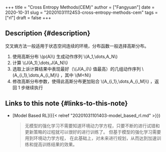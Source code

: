 +++
title = "Cross Entropy Methods(CEM)"
author = ["Fangyuan"]
date = 2020-10-31
slug = "20201031112453-cross-entropy-methods-cem"
tags = ["rl"]
draft = false
+++

## Description {#description}

交叉熵方法一般适用于状态空间连续的环境，分布函数一般选择高斯分布。

1.  使用高斯分布 \\(p(A)\\) 生成动作序列 \\(A\_1,\dots,A\_N\\)
2.  计算 \\(J(A\_1),\dots,J(A\_N)\\)
3.  选取上诉计算结果中表现最好（\\(J(A\_i)\\) 值最高）的几组动作序列 \\(A\_{i\_1},\dots,A\_{i\_M}\\) ，其中 \\(M<N\\)
4.  修改高斯分布参数，使得此高斯分布更加贴合 \\(A\_{i\_1},\dots,A\_{i\_M}\\) ，返回 1 步继续执行


## Links to this note {#links-to-this-note}

-   [Model Based RL]({{< relref "20201031101403-model_based_rl.md" >}})

    >   无模型的强化学习不需要知道环境动力学方程，只要不断的进行试错和更新策略的过程就可以很好的进行训练了。
    > 但基于模型的强化学习需要用到环境动力学方程，
    > 在此基础上，对未来进行规划，从而达到加速训练和提高训练结果的效果。
